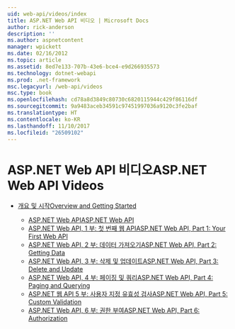 ```yaml
---
uid: web-api/videos/index
title: ASP.NET Web API 비디오 | Microsoft Docs
author: rick-anderson
description: ''
ms.author: aspnetcontent
manager: wpickett
ms.date: 02/16/2012
ms.topic: article
ms.assetid: 8ed7e133-707b-43e6-bce4-e9d266935573
ms.technology: dotnet-webapi
ms.prod: .net-framework
msc.legacyurl: /web-api/videos
msc.type: book
ms.openlocfilehash: cd78a8d3849c80730c6820115944c429f86116df
ms.sourcegitcommit: 9a9483aceb34591c97451997036a9120c3fe2baf
ms.translationtype: HT
ms.contentlocale: ko-KR
ms.lasthandoff: 11/10/2017
ms.locfileid: "26509102"
---
```

<a name="aspnet-web-api-videos"></a><span data-ttu-id="362b2-102">ASP.NET Web API 비디오</span><span class="sxs-lookup"><span data-stu-id="362b2-102">ASP.NET Web API Videos</span></span>
====================
- [<span data-ttu-id="362b2-103">개요 및 시작</span><span class="sxs-lookup"><span data-stu-id="362b2-103">Overview and Getting Started</span></span>](getting-started/index.md)

    - [<span data-ttu-id="362b2-104">ASP.NET Web API</span><span class="sxs-lookup"><span data-stu-id="362b2-104">ASP.NET Web API</span></span>](getting-started/aspnet-web-api.md)
    - [<span data-ttu-id="362b2-105">ASP.NET Web API, 1 부: 첫 번째 웹 API</span><span class="sxs-lookup"><span data-stu-id="362b2-105">ASP.NET Web API, Part 1: Your First Web API</span></span>](getting-started/your-first-web-api.md)
    - [<span data-ttu-id="362b2-106">ASP.NET Web API, 2 부: 데이터 가져오기</span><span class="sxs-lookup"><span data-stu-id="362b2-106">ASP.NET Web API, Part 2: Getting Data</span></span>](getting-started/getting-data.md)
    - [<span data-ttu-id="362b2-107">ASP.NET Web API, 3 부: 삭제 및 업데이트</span><span class="sxs-lookup"><span data-stu-id="362b2-107">ASP.NET Web API, Part 3: Delete and Update</span></span>](getting-started/delete-and-update.md)
    - [<span data-ttu-id="362b2-108">ASP.NET Web API, 4 부: 페이징 및 쿼리</span><span class="sxs-lookup"><span data-stu-id="362b2-108">ASP.NET Web API, Part 4: Paging and Querying</span></span>](getting-started/paging-and-querying.md)
    - [<span data-ttu-id="362b2-109">ASP.NET 웹 API 5 부: 사용자 지정 유효성 검사</span><span class="sxs-lookup"><span data-stu-id="362b2-109">ASP.NET Web API, Part 5: Custom Validation</span></span>](getting-started/custom-validation.md)
    - [<span data-ttu-id="362b2-110">ASP.NET Web API, 6 부: 권한 부여</span><span class="sxs-lookup"><span data-stu-id="362b2-110">ASP.NET Web API, Part 6: Authorization</span></span>](getting-started/authorization.md)

